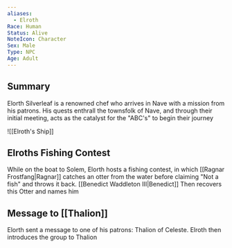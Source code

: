 ```yaml
---
aliases:
  - Elroth
Race: Human
Status: Alive
NoteIcon: Character
Sex: Male
Type: NPC
Age: Adult
---
```

## Summary

Elorth Silverleaf is a renowned chef who arrives in Nave with a mission from his patrons. His quests enthrall the townsfolk of Nave, and through their initial meeting, acts as the catalyst for the "ABC's" to begin their journey

![[Elroth's Ship]]

## Elroths Fishing Contest

While on the boat to Solem, Elorth hosts a fishing contest, in which [[Ragnar Frostfang|Ragnar]] catches an otter from the water before claiming "Not a fish" and throws it back. [[Benedict Waddleton III|Benedict]] Then recovers this Otter and names him 

## Message to [[Thalion]]

Elorth sent a message to one of his patrons: Thalion of Celeste. Elroth then introduces the group to Thalion